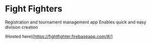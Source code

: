 # Fight Fighters
Registration and tournament management app
Enables quick and easy division creation

(Hosted here)[https://fightfighter.firebaseapp.com/#/]
